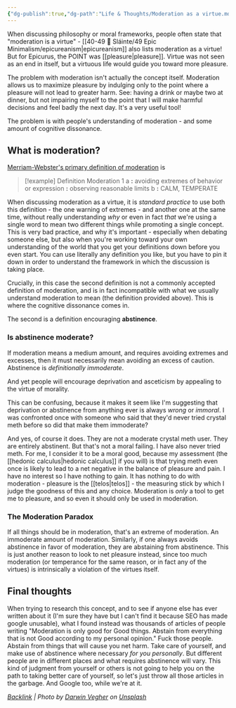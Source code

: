 ```yaml
---
{"dg-publish":true,"dg-path":"Life & Thoughts/Moderation as a virtue.md","permalink":"/life-and-thoughts/moderation-as-a-virtue/","title":"Moderation as a Virtue","tags":["epicminimalism"],"noteIcon":"","created":"2023-07-17T15:06:07","updated":"2023-08-16T13:39:06.560-04:00"}
---
```




When discussing philosophy or moral frameworks, people often state that "moderation is a virtue" - [[40-49 🔅 Sláinte/49 Epic Minimalism/epicureanism\|epicureanism]] also lists moderation as a virtue! But for Epicurus, the POINT was [[pleasure\|pleasure]]. Virtue was not seen as an end in itself, but a virtuous life would guide you toward more pleasure. 

The problem with moderation isn't actually the concept itself. Moderation allows us to maximize pleasure by indulging only to the point where a pleasure will not lead to greater harm. See: having a drink or maybe two at dinner, but not impairing myself to the point that I will make harmful decisions and feel badly the next day. It's a very useful tool!

The problem is with people's understanding of moderation - and some amount of cognitive dissonance. 

## What is moderation?
[Merriam-Webster's primary definition of moderation](https://www.merriam-webster.com/dictionary/moderation) is 
> [!example] Definition
Moderation 1
a **:** avoiding extremes of behavior or expression **:** observing reasonable limits
b **:** CALM, TEMPERATE

When discussing moderation as a virtue, it is *standard practice* to use both this definition - the one warning of extremes - and another one at the same time, without really understanding *why* or even in fact *that* we're using a single word to mean two different things while promoting a single concept. This is very bad practice, and why it's important - especially when debating someone else, but also when you're working toward your own understanding of the world that you get your definitions down before you even start. You can use literally any definition you like, but you have to pin it down in order to understand the framework in which the discussion is taking place.

Crucially, in this case the second definition is not a commonly accepted definition of moderation, and is in fact incompatible with what we usually understand moderation to mean (the definition provided above). This is where the cognitive dissonance comes in.

The second is a definition encouraging **abstinence**. 

### Is abstinence moderate?
If moderation means a medium amount, and requires avoiding extremes and excesses, then it must necessarily mean avoiding an excess of caution. Abstinence is *definitionally immoderate*. 

And yet people will encourage deprivation and asceticism by appealing to the virtue of morality.

This can be confusing, because it makes it seem like I'm suggesting that deprivation or abstinence from anything ever is always *wrong* or *immoral*. I was confronted once with someone who said that they'd never tried crystal meth before so did that make them immoderate?

And yes, of course it does. They are not a moderate crystal meth user. They are entirely abstinent. But that's not a moral failing. I have also never tried meth. For me, I consider it to be a moral good, because my assessment (the [[hedonic calculus\|hedonic calculus]] if you will) is that trying meth even once is likely to lead to a net negative in the balance of pleasure and pain. I have no interest so I have nothing to gain. It has nothing to do with moderation - pleasure is the [[telos\|telos]] - the measuring stick by which I judge the goodness of this and any choice. Moderation is *only* a tool to get me to pleasure, and so even it should only be used in moderation.

### The Moderation Paradox
If all things should be in moderation, that's an extreme of moderation. An immoderate amount of moderation. 
Similarly, if one always avoids abstinence in favor of moderation, they are abstaining from abstinence. 
This is just another reason to look to net pleasure instead, since too much moderation (or temperance for the same reason, or in fact any of the virtues) is intrinsically a violation of the virtues itself.

## Final thoughts
When trying to research this concept, and to see if anyone else has ever written about it (I'm sure they have but I can't find it because SEO has made google unusable), what I found instead was thousands of articles of people writing "Moderation is only good for Good things. Abstain from everything that is not Good according to my personal opinion." 
Fuck those people. 
Abstain from things that will cause you net harm. Take care of yourself, and make use of abstinence where necessary *for you personally*. 
But different people are in different places and what requires abstinence will vary. 
This kind of judgment from yourself or others is not going to help you on the path to taking better care of yourself, so let's just throw all those articles in the garbage. And Google too, while we're at it.


*[Backlink](https://unsplash.com/photos/W_ZYCEUapF0) | Photo by [Darwin Vegher](https://unsplash.com/@darwiiiin?utm_source=Obsidian%20Image%20Inserter%20Plugin&utm_medium=referral) on [Unsplash](https://unsplash.com/?utm_source=Obsidian%20Image%20Inserter%20Plugin&utm_medium=referral)*
